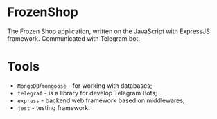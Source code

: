# FrozenShop

The Frozen Shop application, written on the JavaScript with ExpressJS framework. 
Communicated with Telegram bot.

# Tools
- `MongoDB`/`mongoose` - for working with databases;
- `telegraf` - is a library for develop Telegram Bots; 
- `express` - backend web framework based on middlewares;
- `jest` - testing framework.
